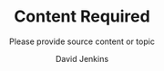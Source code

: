 ---
title: 'Content Required'
subtitle: 'Please provide source content or topic'
description: 'Please provide source content or a specific topic to write about. The provided input "hhzvsj" appears to be a random string rather than an article topic or source content.'
author: 'David Jenkins'
read_time: '1 mins'
publish_date: '2025-02-06'
created_date: '2025-02-06'
heroImage: 'https://magick.ai/placeholder.jpg'
cta: 'While we prepare more content, follow us on LinkedIn to stay updated on the latest tech insights and developments.'
---
